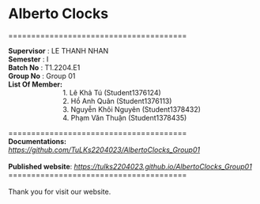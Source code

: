 # Alberto Clocks

=======================================

**Supervisor**  : LE THANH NHAN </br>
**Semester**   : I <br>
**Batch No**    : T1.2204.E1 <br>
**Group No**   : Group 01 <br>
**List Of Member:** <br>
&nbsp;&nbsp;&nbsp;&nbsp;&nbsp;&nbsp;&nbsp;&nbsp;&nbsp;&nbsp;&nbsp;&nbsp;&nbsp;&nbsp;&nbsp;&nbsp;&nbsp;&nbsp;&nbsp;&nbsp;&nbsp;&nbsp;&nbsp;&nbsp;&nbsp;&nbsp;&nbsp;     1. Lê Khả Tú (Student1376124) <br>
&nbsp;&nbsp;&nbsp;&nbsp;&nbsp;&nbsp;&nbsp;&nbsp;&nbsp;&nbsp;&nbsp;&nbsp;&nbsp;&nbsp;&nbsp;&nbsp;&nbsp;&nbsp;&nbsp;&nbsp;&nbsp;&nbsp;&nbsp;&nbsp;&nbsp;&nbsp;&nbsp;     2. Hồ Anh Quân (Student1376113) <br>
&nbsp;&nbsp;&nbsp;&nbsp;&nbsp;&nbsp;&nbsp;&nbsp;&nbsp;&nbsp;&nbsp;&nbsp;&nbsp;&nbsp;&nbsp;&nbsp;&nbsp;&nbsp;&nbsp;&nbsp;&nbsp;&nbsp;&nbsp;&nbsp;&nbsp;&nbsp;&nbsp;     3. Nguyễn Khôi Nguyên (Student1378432)<br>
&nbsp;&nbsp;&nbsp;&nbsp;&nbsp;&nbsp;&nbsp;&nbsp;&nbsp;&nbsp;&nbsp;&nbsp;&nbsp;&nbsp;&nbsp;&nbsp;&nbsp;&nbsp;&nbsp;&nbsp;&nbsp;&nbsp;&nbsp;&nbsp;&nbsp;&nbsp;&nbsp;     4. Phạm Văn Thuận (Student1378435)<br>
 
======================================= <br>
**Documentations:**    *https://github.com/TuLKs2204023/AlbertoClocks_Group01*
<br> <br>
**Published website**: *https://tulks2204023.github.io/AlbertoClocks_Group01*
 <br>
=======================================  <br>                            
Thank you for visit our website.
